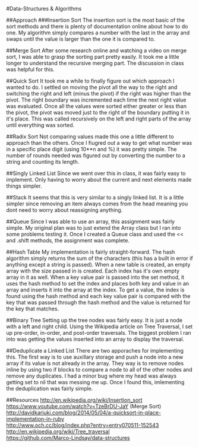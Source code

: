 #Data-Structures & Algorithms

##Approach
###Insertion Sort
The insertion sort is the most basic of the sort methods and there is plenty of documentation online about how to do one. My algorithm simply compares a number with the last in the array and swaps until the value is larger than the one it is compared to.

##Merge Sort
After some research online and watching a video on merge sort, I was able to grasp the sorting part pretty easily. It took me a little longer to understand the recursive merging part. The discussion in class was helpful for this. 

##Quick Sort
It took me a while to finally figure out which approach I wanted to do. I settled on moving the pivot all the way to the right and switching the right and left (minus the pivot) if the right was higher than the pivot. The right boundary was incremented each time the next right value was evaluated. Once all the values were sorted either greater or less than the pivot, the pivot was moved just to the right of the boundary putting it in it's place. This was called recursively on the left and right parts of the array until everything was sorted.

##Radix Sort
Not comparing values made this one a little different to approach than the others. Once I fiugred out a way to get what number was in a specific place digit (using 10**n and %) it was pretty simple. The number of rounds needed was figured out by converting the number to a string and counting its length.

##Singly Linked List
Since we went over this in class, it was fairly easy to implement. Only having to worry about the current and next elements made things simpler.

##Stack
It seems that this is very similar to a singly linked list. It is a little simpler since removing an item always comes from the head meaning you dont need to worry about reassigning anything. 

##Queue
Since I was able to use an array, this assignment was fairly simple. My original plan was to just extend the Array class but I ran into some problems testing it. Once I created a Queue class and used the << and  .shift methods, the assignment was complete.

##Hash Table
My implementation is fairly straight-forward. The hash algorithm simply returns the sum of the characters (this has a built in error if anything except a string is passed). When a new table is created, an empty array with the size passed in is created. Each index has it's own empty array in it as well. When a key value pair is passed into the set method, it uses the hash method to set the index and places both key and value in an array and inserts it into the array at the index. To get a value, the index is found using the hash method and each key value pair is compared with the key that was passed through the hash method and the value is returned for the key that matches.

##Binary Tree
Setting up the tree nodes was fairly easy. It is just a node with a left and right child. Using the Wikipedia article on Tree Traversal, I set up pre-order, in-order, and post-order traversals. The biggest problem I ran into was getting the values inserted into an array to display the traversal.

##Deduplicate a Linked List
There are two apporaches for implementing this. The first way is to use auxillary storage and push a node into a new array if its value is not already in the array. They way is to remove nodes inline by using two if blocks to compare a node to all of the other nodes and remove any duplicates. I had a minor bug where my head was always getting set to nil that was messing me up. Once I found this, imlementing the deduplication was fairly simple.


##Resources
http://en.wikipedia.org/wiki/Insertion_sort  
https://www.youtube.com/watch?v=TzeBrDU-JaY (Merge Sort)  
http://davidkariuki.com/blog/2014/05/04/a-quicksort-in-place-implementation-in-ruby  
http://www.och.cc/blog/index.php?entry=entry070511-152543  
http://en.wikipedia.org/wiki/Tree_traversal  
https://github.com/Marco-Lindsay/data-structures
